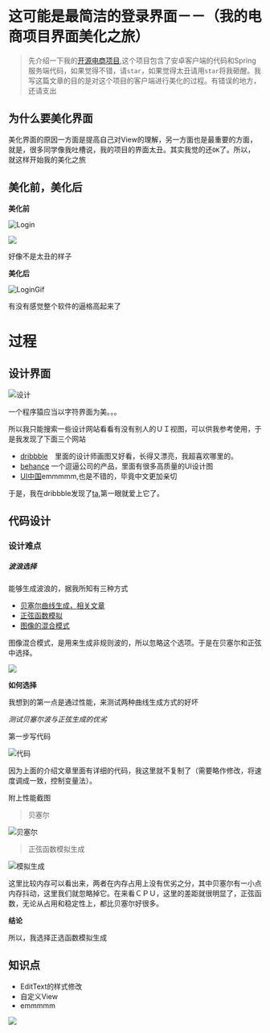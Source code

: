 # 这可能是最简洁的登录界面－－（我的电商项目界面美化之旅）

> 先介绍一下我的[开源电商项目](https://github.com/pcdack/oscsMall),这个项目包含了安卓客户端的代码和Spring服务端代码，如果觉得不错，请`star`，如果觉得太丑请用`star`将我砸醒。我写这篇文章的目的是对这个项目的客户端进行美化的过程。有错误的地方，还请支出

## 为什么要美化界面

美化界面的原因一方面是提高自己对View的理解，另一方面也是最重要的方面，就是，很多同学像我吐槽说，我的项目的界面太丑。其实我觉的还`OK`了。所以，就这样开始我的美化之旅

## 美化前，美化后

**美化前**

![Login](/media/pcdack/SoftWaveDevTools/MyGitProject/OscsMallEc/pic/Login.png)

![](https://ss0.baidu.com/6ONWsjip0QIZ8tyhnq/it/u=461445711,2447505874&fm=58&bpow=197&bpoh=194)

好像不是太丑的样子

**美化后**



![LoginGif](/media/pcdack/SoftWaveDevTools/MyGitProject/OscsMallEc/pic/LoginGif.gif)

有没有感觉整个软件的逼格高起来了

# 过程



## 设计界面

![设计](/media/pcdack/SoftWaveDevTools/MyGitProject/OscsMallEc/pic/设计.jpg)

一个程序猿应当以字符界面为美。。。

所以我只能搜索一些设计网站看看有没有别人的ＵＩ视图，可以供我参考使用，于是我发现了下面三个网站

* [dribbble](https://dribbble.com/)　里面的设计师画图又好看，长得又漂亮，我超喜欢哪里的。
* [behance](http://behance.net) 一个逗逼公司的产品，里面有很多高质量的UI设计图
* [UI中国](http://www.ui.cn/)emmmmm,也是不错的，毕竟中文更加亲切

于是，我在dribbble发现了[ta](https://dribbble.com/shots/2620750-Email-Client-Login-Screen),第一眼就爱上它了。



## 代码设计

### 设计难点

##### 波浪选择

能够生成波浪的，据我所知有三种方式

* [贝塞尔曲线生成，相关文章](http://blog.csdn.net/qq_30379689/article/details/53098481)
* [正弦函数模拟](https://www.cnblogs.com/itcqx/p/5557273.html)
* [图像的混合模式](https://www.cnblogs.com/itcqx/p/5557273.html)

图像混合模式，是用来生成非规则波的，所以忽略这个选项。于是在贝塞尔和正弦中选择。

![](http://cdnimg103.lizhi.fm/audio_cover/2016/07/15/29953678537524487_320x320.jpg)

**如何选择**

我想到的第一点是通过性能，来测试两种曲线生成方式的好坏

*测试贝塞尔波与正弦生成的优劣*

第一步写代码

![代码](/media/pcdack/SoftWaveDevTools/MyGitProject/OscsMallEc/pic/代码.jpg)

因为上面的介绍文章里面有详细的代码，我这里就不复制了（需要略作修改，将速度调成一致，控制变量法）。

附上性能截图

> 贝塞尔

![贝塞尔](/media/pcdack/SoftWaveDevTools/MyGitProject/OscsMallEc/pic/选区_027.png)

> 正弦函数模拟生成

![模拟生成](/media/pcdack/SoftWaveDevTools/MyGitProject/OscsMallEc/pic/选区_028.png)



这里比较内存可以看出来，两者在内存占用上没有优劣之分，其中贝塞尔有一小点内存抖动，这里我们就忽略掉它。在来看ＣＰＵ，这里的差距就很明显了，正弦函数，无论从占用和稳定性上，都比贝塞尔好很多。

**结论**

所以，我选择正选函数模拟生成

## 知识点

- EditText的样式修改
- 自定义View
- emmmmm



![](https://ss0.baidu.com/6ONWsjip0QIZ8tyhnq/it/u=461445711,2447505874&fm=58&bpow=197&bpoh=194)




